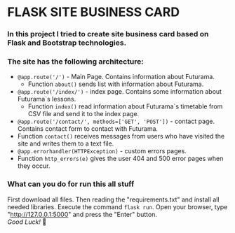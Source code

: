 # FLASK SITE BUSINESS CARD
### In this project I tried to create site business card based on Flask and Bootstrap technologies.
### The site has the following architecture:
* `@app.route('/')` - Main Page. Contains information about Futurama.
  * Function `about()` sends list with information about Futurama.
* `@app.route('/index/')` - index page. Contains some information about Futurama`s lessons.
  * Function `index()` read information about Futurama`s timetable from CSV file and send it to the index page.
* `@app.route('/contact/', methods=['GET', 'POST'])` - contact page. Contains contact form to contact with Futurama.
* Function `contact()` receives messages from users who have visited the site and writes them to a text file.
* `@app.errorhandler(HTTPException)` - custom errors pages.
* Function `http_errors(e)` gives the user 404 and 500 error pages when they occur.
### What can you do for run this all stuff
First download all files. Then reading the "requirements.txt" and install all needed libraries. Execute the command `flask run`. Open your browser, type "http://127.0.0.1:5000" and press the "Enter" button.\
_Good Luck!_ :metal: